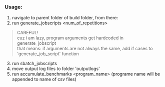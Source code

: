 ### Usage:

1) navigate to parent folder of build folder, from there:
2) run generate_jobscripts <num_of_repetitions>
> CAREFUL!  
> cuz i am lazy, program arguments get hardcoded in generate_jobscript  
> that means: if arguments are not always the same, add if cases to 'generate_job_script' function
3) run sbatch_jobscripts
4) move output log files to folder 'outputlogs'
5) run accumulate_benchmarks <program_name> (programe name will be appended to name of csv files)